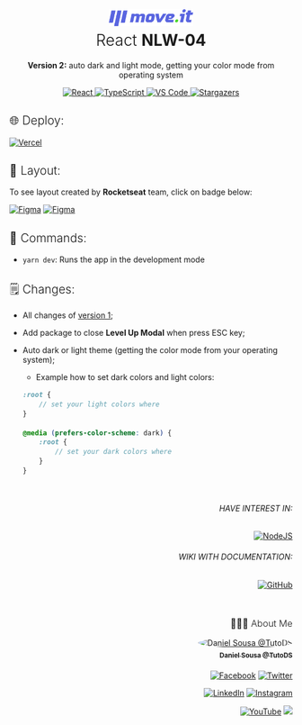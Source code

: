 <div align="center">
<a href="#"><img alt="Move.it" src="./public/logo-full.svg" width="150px"></a>
<h1 style="font-weight: 300; margin-top: 5px">React <strong>NLW-04</strong></h1>
<p><strong>Version 2:</strong> auto dark and light mode, getting your color mode from operating system</p>
</div>

<div align="center">
  	<a href="#">
  		<img src="https://img.shields.io/badge/react%20-%2320232a.svg?&style=for-the-badge&logo=react&logoColor=%2361DAFB" alt="React"/>
	</a>
	<a href="#">
		<img src="https://img.shields.io/badge/typescript%20-%23007ACC.svg?&style=for-the-badge&logo=typescript&logoColor=white" alt="TypeScript" />
	</a>
	<a href="#">
		<img src="https://img.shields.io/badge/Visual_Studio_Code-0078D4?style=for-the-badge&logo=visual%20studio%20code&logoColor=white" alt="VS Code" />
	</a>
	<a href="https://github.com/TutoDS/nlw04-react/stargazers">
    	<img alt="Stargazers" src="https://img.shields.io/github/stars/TutoDS/nlw04-react?style=for-the-badge">
	</a>
</div>

<h2 style="font-weight:300">🌐 Deploy:</h2>

<a href="https://moveit-tutods.vercel.app/">
  <img alt="Vercel" src="https://img.shields.io/badge/vercel%20-%23000000.svg?&style=for-the-badge&logo=vercel&logoColor=white" alt='Deploy'/>
</a>

<h2 style="font-weight:300">🎨 Layout:</h2>

To see layout created by **Rocketseat** team, click on badge below:

<a href="https://www.figma.com/file/UnPgRXKJulEvLAq3qkfRQX/Move.it-1.0" target="_blank"><img alt="Figma" src="https://img.shields.io/badge/figma%20-%23F24E1E.svg?&style=for-the-badge&logo=figma&logoColor=white"/></a>
<a href="https://www.figma.com/file/z4f450KFvYt3jmtF8AxjQq/Move.it-2.0?node-id=160%3A2761" target="_blank">
<img alt="Figma" src="https://img.shields.io/badge/figma%20Versão%202%20-%23F24E1E.svg?&style=for-the-badge&logo=figma&logoColor=white"/>
</a>

<h2 style="font-weight:300">🚀 Commands:</h2>

-   `yarn dev`: Runs the app in the development mode

<h2 style="font-weight: 300">🗒 Changes:</h2>

-   All changes of [version 1](https://github.com/TutoDS/nlw04-react/tree/version-1);
-   Add package to close **Level Up Modal** when press ESC key;
-   Auto dark or light theme (getting the color mode from your operating system);

    -   Example how to set dark colors and light colors:

    ```scss
    :root {
    	// set your light colors where
    }

    @media (prefers-color-scheme: dark) {
    	:root {
    		// set your dark colors where
    	}
    }
    ```

<div align="right" style="margin-top: 50px">
	<h6 style="text-transform: uppercase;">Have interest in:</h6>
	<a href="https://github.com/TutoDS/nlw04-node">
      <img src="https://img.shields.io/badge/node.js%20NLW4%20-%2320232a.svg?&style=for-the-badge&logo=node.js&logoColor=%2343853D" alt="NodeJS"/>
    </a>
</div>

<div align="right" style="margin-top: 20px">
	<h6 style="text-transform: uppercase;">Wiki with Documentation:</h6>
	<a href="https://github.com/TutoDS/nlw04-react/wiki">
	<img alt="GitHub" src="https://img.shields.io/badge/github%20Wiki%20Documentation%20-%23121011.svg?&style=for-the-badge&logo=github&logoColor=white"/>
	</a>
</div>

<div align="right" style="margin-top: 50px">
<h3 style="font-weight: 300">
🧑🏻‍💻 About Me
</h3>

<a href="https://github.com/TutoDS" alt="TutoDS">
<img src="https://github.com/tutods.png" alt="Daniel Sousa @TutoDS" width="100px" style="border-radius: 100%">
<br />
 <sub><b>Daniel Sousa @TutoDS</b></sub>
</a>

<div style="margin: 20px 0" />

[facebook]: https://facebook.com/tutods2014
[twitter]: https://twitter.com/tutods
[youtube]: https://youtube.com/tutods2014
[instagram]: https://instagram.com/dsousa_12
[linkedin]: https://www.linkedin.com/in/daniel-sousa-tutods/
[gitlab]: https://gitlab.com/jdaniel.asousa

[<img src="https://img.shields.io/badge/Facebook%20-%232671E5.svg?&style=for-the-badge&logo=Facebook&logoColor=white" alt="Facebook"/>][facebook] [<img src="https://img.shields.io/badge/Twitter%20-%231DA1F2.svg?&style=for-the-badge&logo=Twitter&logoColor=white" alt="Twitter"/>][twitter]

[<img src="https://img.shields.io/badge/LinkedIn%20-%230077B5.svg?&style=for-the-badge&logo=linkedin&logoColor=white" alt="LinkedIn"/>][linkedin] [<img src="https://img.shields.io/badge/Instagram%20-%23E4405F.svg?&style=for-the-badge&logo=Instagram&logoColor=white" alt="Instagram"/>][instagram]

[<img src="https://img.shields.io/badge/YouTube%20-%23FF0000.svg?&style=for-the-badge&logo=YouTube&logoColor=white" alt="YouTube"/>][youtube] [<img src="https://img.shields.io/badge/Gitlab%20-%23181717.svg?&style=for-the-badge&logo=gitlab&logoColor=white"/>][gitlab]

</div>
